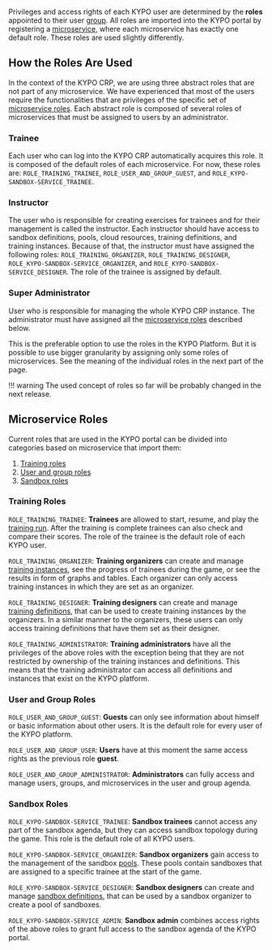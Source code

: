 Privileges and access rights of each KYPO user are determined by the **roles** appointed to their user [group](../../user-guide/administration-agenda/groups.md).
All roles are imported into the KYPO portal by registering a [microservice](../../user-guide/administration-agenda/microservices.md), where each microservice has exactly one default role. These roles are used slightly differently.

## How the Roles Are Used 
In the context of the KYPO CRP, we are using three abstract roles that are not part of any microservice. We have experienced that most of the users require the functionalities that are privileges of the specific set of [microservice roles](#microservice-roles). Each abstract role is composed of several roles of microservices that must be assigned to users by an administrator.

### Trainee
Each user who can log into the KYPO CRP automatically acquires this role. It is composed of the default roles of each microservice. For now, these roles are: ``ROLE_TRAINING_TRAINEE``, ``ROLE_USER_AND_GROUP_GUEST``, and ``ROLE_KYPO-SANDBOX-SERVICE_TRAINEE``.

### Instructor
The user who is responsible for creating exercises for trainees and for their management is called the instructor. Each instructor should have access to sandbox definitions, pools, cloud resources, training definitions, and training instances. Because of that, the instructor must have assigned the following roles: ``ROLE_TRAINING_ORGANIZER``, ``ROLE_TRAINING_DESIGNER``, ``ROLE_KYPO-SANDBOX-SERVICE_ORGANIZER``, and ``ROLE_KYPO-SANDBOX-SERVICE_DESIGNER``. The role of the trainee is assigned by default. 

### Super Administrator
User who is responsible for managing the whole KYPO CRP instance. The administrator must have assigned all the [microservice roles](#microservice-roles) described below. 

This is the preferable option to use the roles in the KYPO Platform. But it is possible to use bigger granularity by assigning only some roles of microservices. See the meaning of the individual roles in the next part of the page. 

!!! warning 
    The used concept of roles so far will be probably changed in the next release.


## Microservice Roles 

Current roles that are used in the KYPO portal can be divided into categories based on microservice that import them:

1. [Training roles](#training-roles)
2. [User and group roles](#user-and-group-roles)
3. [Sandbox roles](#sandbox-roles)

### Training Roles

``ROLE_TRAINING_TRAINEE``: **Trainees** are allowed to start, resume, and play the [training run](../../user-guide/training-agenda/training-run.md). After the training is complete trainees can also check and compare their scores. The role of the trainee is the default role of each KYPO user.

``ROLE_TRAINING_ORGANIZER``: **Training organizers** can create and manage [training instances](../../user-guide/training-agenda/training-instance.md), see the progress of trainees during the game, or see the results in form of graphs and tables. Each organizer can only access training instances in which they are set as an organizer.

``ROLE_TRAINING_DESIGNER``: **Training designers** can create and manage [training definitions](../../user-guide/training-agenda/training-definition.md), that can be used to create training instances by the organizers. In a similar manner to the organizers, these users can only access training definitions that have them set as their designer.

``ROLE_TRAINING_ADMINISTRATOR``: **Training administrators** have all the privileges of the above roles with the exception being that they are not restricted by ownership of the training instances and definitions. This means that the training administrator can access all definitions and instances that exist on the KYPO platform.

### User and Group Roles

``ROLE_USER_AND_GROUP_GUEST``: **Guests** can only see information about himself or basic information about other users. It is the default role for every user of the KYPO platform.

``ROLE_USER_AND_GROUP_USER``: **Users** have at this moment the same access rights as the previous role **guest**.

``ROLE_USER_AND_GROUP_ADMINISTRATOR``: **Administrators** can fully access and manage users, groups, and microservices in the user and group agenda.

### Sandbox Roles

``ROLE_KYPO-SANDBOX-SERVICE_TRAINEE``: **Sandbox trainees** cannot access any part of the sandbox agenda, but they can access sandbox topology during the game. This role is the default role of all KYPO users.

``ROLE_KYPO-SANDBOX-SERVICE_ORGANIZER``: **Sandbox organizers** gain access to the management of the sandbox [pools](../../user-guide/sandbox-agenda/pool.md). These pools contain sandboxes that are assigned to a specific trainee at the start of the game. 

``ROLE_KYPO-SANDBOX-SERVICE_DESIGNER``: **Sandbox designers** can create and manage [sandbox definitions](../../user-guide/sandbox-agenda/sandbox-definition.md), that can be used by a sandbox organizer to create a pool of sandboxes. 

``ROLE_KYPO-SANDBOX-SERVICE_ADMIN``: **Sandbox admin** combines access rights of the above roles to grant full access to the sandbox agenda of the KYPO portal.
